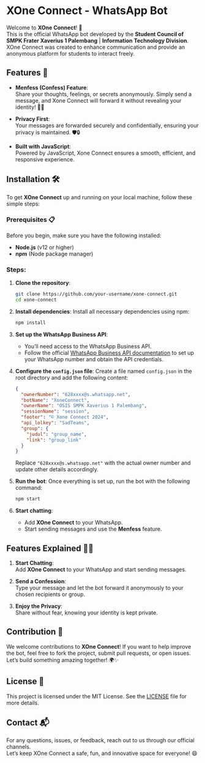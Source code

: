 # XOne Connect - WhatsApp Bot

Welcome to **XOne Connect**! 🚀  
This is the official WhatsApp bot developed by the **Student Council of SMPK Frater Xaverius 1 Palembang** | **Information Technology Division**. XOne Connect was created to enhance communication and provide an anonymous platform for students to interact freely.


## Features 🌟

- **Menfess (Confess) Feature**:  
  Share your thoughts, feelings, or secrets anonymously. Simply send a message, and Xone Connect will forward it without revealing your identity! 🤫💬

- **Privacy First**:  
  Your messages are forwarded securely and confidentially, ensuring your privacy is maintained. 🛡️🔒

- **Built with JavaScript**:  
  Powered by JavaScript, Xone Connect ensures a smooth, efficient, and responsive experience.


## Installation 🛠️

To get **XOne Connect** up and running on your local machine, follow these simple steps:

### Prerequisites 📋

Before you begin, make sure you have the following installed:

- **Node.js** (v12 or higher)
- **npm** (Node package manager)

### Steps:

1. **Clone the repository**:
   ```bash
   git clone https://github.com/your-username/xone-connect.git
   cd xone-connect
   ```

2. **Install dependencies**:
   Install all necessary dependencies using npm:
   ```bash
   npm install
   ```

3. **Set up the WhatsApp Business API**:
   - You’ll need access to the WhatsApp Business API.
   - Follow the official [WhatsApp Business API documentation](https://developers.facebook.com/docs/whatsapp) to set up your WhatsApp number and obtain the API credentials.

4. **Configure the `config.json` file**:
   Create a file named `config.json` in the root directory and add the following content:

   ```json
   {
     "ownerNumber": "628xxxx@s.whatsapp.net",
     "botName": "XoneConnect",
     "ownerName": "OSIS SMPK Xaverius 1 Palembang",
     "sessionName": "session",
     "footer": "© Xone Connect 2024",
     "api_lolkey": "SadTeams",
     "group": {
       "judul": "group_name",
       "link": "group_link"
     }
   }
   ```

   Replace `"628xxxx@s.whatsapp.net"` with the actual owner number and update other details accordingly.

5. **Run the bot**:
   Once everything is set up, run the bot with the following command:
   ```bash
   npm start
   ```

6. **Start chatting**:
   - Add **XOne Connect** to your WhatsApp.
   - Start sending messages and use the **Menfess** feature.


## Features Explained 🧑‍💻

1. **Start Chatting**:  
   Add **XOne Connect** to your WhatsApp and start sending messages.
   
2. **Send a Confession**:  
   Type your message and let the bot forward it anonymously to your chosen recipients or group.

3. **Enjoy the Privacy**:  
   Share without fear, knowing your identity is kept private.


## Contribution 🤝

We welcome contributions to **XOne Connect**! If you want to help improve the bot, feel free to fork the project, submit pull requests, or open issues. Let’s build something amazing together! 🌍✨


## License 📜

This project is licensed under the MIT License. See the [LICENSE](LICENSE) file for more details.


## Contact 📬

For any questions, issues, or feedback, reach out to us through our official channels.  
Let’s keep XOne Connect a safe, fun, and innovative space for everyone! 😄
